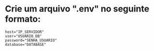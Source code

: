 # Crie um arquivo ".env" no seguinte formato:

```
host="IP_SERVIDOR"
user="USUARIO_DB"
password="SENHA_USUARIO"
database="DATABASE"
```
